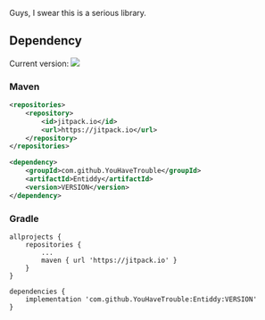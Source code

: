 Guys, I swear this is a serious library.

## Dependency

Current version: [![](https://jitpack.io/v/YouHaveTrouble/Entiddy.svg)](https://jitpack.io/#YouHaveTrouble/Entiddy)

### Maven

```xml
<repositories>
    <repository>
		<id>jitpack.io</id>
		<url>https://jitpack.io</url>
	</repository>
</repositories>
```

```xml
<dependency>
	<groupId>com.github.YouHaveTrouble</groupId>
	<artifactId>Entiddy</artifactId>
	<version>VERSION</version>
</dependency>
```

### Gradle

```
allprojects {
	repositories {
		...
		maven { url 'https://jitpack.io' }
	}
}
```

```
dependencies {
    implementation 'com.github.YouHaveTrouble:Entiddy:VERSION'
}
```